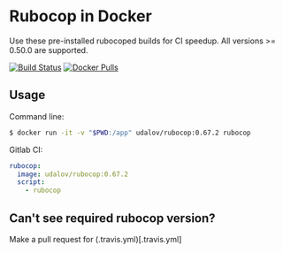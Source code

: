 # Rubocop in Docker

Use these pre-installed rubocoped builds for CI speedup. All versions >= 0.50.0 are supported.

[![Build Status](https://travis-ci.org/sergio-fry/rubocop-in-docker.svg?branch=master)](https://travis-ci.org/sergio-fry/rubocop-in-docker)
[![Docker Pulls](https://img.shields.io/docker/pulls/udalov/rubocop.svg)](https://cloud.docker.com/repository/docker/udalov/rubocop)

## Usage

Command line:

```bash
$ docker run -it -v "$PWD:/app" udalov/rubocop:0.67.2 rubocop
```

Gitlab CI:

```yaml
rubocop:
  image: udalov/rubocop:0.67.2
  script:
    - rubocop
```



## Can't see required rubocop version?

Make a pull request for (.travis.yml)[.travis.yml]
